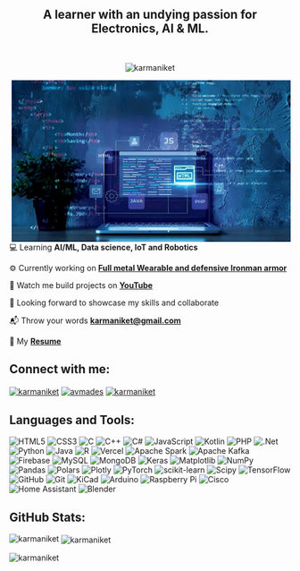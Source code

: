 <h2 align="center">A learner with an undying passion for Electronics, AI & ML.</h2>
<br>
<p align="center"><img src="https://komarev.com/ghpvc/?username=karmaniket&label=Profile%20views&color=0e75b6&style=flat" alt="karmaniket"/> </p>
<img align="right" alt="Coding" width="500" height="50%" src="bg.jpg" >

💻 Learning **AI/ML, Data science, IoT and Robotics** 

⚙️ Currently working on <a href="https://youtu.be/rfYdz6yt3iI?si=UPEfs_aIDCgDcveI" target="blank">**Full metal Wearable and defensive Ironman armor** </a> 

🔗 Watch me build projects on <a href="https://www.youtube.com/c/avmades" target="blank">**YouTube**</a>

🤝 Looking forward to showcase my skills and collaborate

📬 Throw your words **karmaniket@gmail.com** 

📃 My <a href="Aniket_resume.pdf" target="blank">**Resume**</a> <br>

## Connect with me:

<p align="left"> 
<a href="https://www.linkedin.com/in/karmaniket" target="blank">
<img align="center" src="https://raw.githubusercontent.com/rahuldkjain/github-profile-readme-generator/master/src/images/icons/Social/linked-in-alt.svg" 
alt="karmaniket" height="30" width="40" /></a>
<a href="https://www.youtube.com/c/avmades" target="blank"><img align="center" 
src="https://raw.githubusercontent.com/rahuldkjain/github-profile-readme-generator/master/src/images/icons/Social/youtube.svg" alt="avmades" height="30" width="40" /></a>
<a href="https://instagram.com/avmades" target="blank"><img align="center" 
src="https://raw.githubusercontent.com/rahuldkjain/github-profile-readme-generator/master/src/images/icons/Social/instagram.svg" alt="karmaniket" height="30" width="40" /></a>
</p>

## Languages and Tools:

![HTML5](https://img.shields.io/badge/html5-%23E34F26.svg?style=for-the-badge&logo=html5&logoColor=white) 
![CSS3](https://img.shields.io/badge/css3-%231572B6.svg?style=for-the-badge&logo=css3&logoColor=white) 
![C](https://img.shields.io/badge/c-%2300599C.svg?style=for-the-badge&logo=c&logoColor=white) 
![C++](https://img.shields.io/badge/c++-%2300599C.svg?style=for-the-badge&logo=c%2B%2B&logoColor=white) 
![C#](https://img.shields.io/badge/c%23-%23239120.svg?style=for-the-badge&logo=csharp&logoColor=white) 
![JavaScript](https://img.shields.io/badge/javascript-%23323330.svg?style=for-the-badge&logo=javascript&logoColor=%23F7DF1E) 
![Kotlin](https://img.shields.io/badge/kotlin-%237F52FF.svg?style=for-the-badge&logo=kotlin&logoColor=white) 
![PHP](https://img.shields.io/badge/php-%23777BB4.svg?style=for-the-badge&logo=php&logoColor=white)
![.Net](https://img.shields.io/badge/.NET-5C2D91?style=for-the-badge&logo=.net&logoColor=white) <br>
![Python](https://img.shields.io/badge/python-3670A0?style=for-the-badge&logo=python&logoColor=ffdd54) 
![Java](https://img.shields.io/badge/java-%23ED8B00.svg?style=for-the-badge&logo=openjdk&logoColor=white) 
![R](https://img.shields.io/badge/r-%23276DC3.svg?style=for-the-badge&logo=r&logoColor=white)
![Vercel](https://img.shields.io/badge/vercel-%23000000.svg?style=for-the-badge&logo=vercel&logoColor=white) 
![Apache Spark](https://img.shields.io/badge/Apache%20Spark-FDEE21?style=for-the-badge&logo=apachespark&logoColor=black) 
![Apache Kafka](https://img.shields.io/badge/Apache%20Kafka-000?style=for-the-badge&logo=apachekafka) 
![Firebase](https://img.shields.io/badge/firebase-a08021?style=for-the-badge&logo=firebase&logoColor=ffcd34) 
![MySQL](https://img.shields.io/badge/mysql-4479A1.svg?style=for-the-badge&logo=mysql&logoColor=white) 
![MongoDB](https://img.shields.io/badge/MongoDB-%234ea94b.svg?style=for-the-badge&logo=mongodb&logoColor=white) 
![Keras](https://img.shields.io/badge/Keras-%23D00000.svg?style=for-the-badge&logo=Keras&logoColor=white) 
![Matplotlib](https://img.shields.io/badge/Matplotlib-%23ffffff.svg?style=for-the-badge&logo=Matplotlib&logoColor=black) 
![NumPy](https://img.shields.io/badge/numpy-%23013243.svg?style=for-the-badge&logo=numpy&logoColor=white) 
![Pandas](https://img.shields.io/badge/pandas-%23150458.svg?style=for-the-badge&logo=pandas&logoColor=white) 
![Polars](https://img.shields.io/badge/polars-%230C55A5.svg?style=for-the-badge&logo=polars&logoColor=white) 
![Plotly](https://img.shields.io/badge/Plotly-%233F4F75.svg?style=for-the-badge&logo=plotly&logoColor=white) 
![PyTorch](https://img.shields.io/badge/PyTorch-%23EE4C2C.svg?style=for-the-badge&logo=PyTorch&logoColor=white) 
![scikit-learn](https://img.shields.io/badge/scikit--learn-%23F7931E.svg?style=for-the-badge&logo=scikit-learn&logoColor=white) 
![Scipy](https://img.shields.io/badge/SciPy-%230C55A5.svg?style=for-the-badge&logo=scipy&logoColor=%white) 
![TensorFlow](https://img.shields.io/badge/TensorFlow-%23FF6F00.svg?style=for-the-badge&logo=TensorFlow&logoColor=white) 
![GitHub](https://img.shields.io/badge/github-%23121011.svg?style=for-the-badge&logo=github&logoColor=white) 
![Git](https://img.shields.io/badge/git-%23F05033.svg?style=for-the-badge&logo=git&logoColor=white) 
![KiCad](https://img.shields.io/badge/KiCad-%230A0FFF.svg?style=for-the-badge&logo=KiCad&logoColor=white) 
![Arduino](https://img.shields.io/badge/-Arduino-00979D?style=for-the-badge&logo=Arduino&logoColor=white) 
![Raspberry Pi](https://img.shields.io/badge/-RaspberryPi-C51A4A?style=for-the-badge&logo=Raspberry-Pi)
![Cisco](https://img.shields.io/badge/cisco-%23049fd9.svg?style=for-the-badge&logo=cisco&logoColor=black) 
![Home Assistant](https://img.shields.io/badge/home%20assistant-gray?style=for-the-badge&logo=home-assistant&logoColor=white) 
![Blender](https://img.shields.io/badge/Blender-EA7600.svg?style=for-the-badge&logo=Blender&logoColor=white) 

## GitHub Stats:

<p><img align="left" src="https://github-readme-stats.vercel.app/api/top-langs?username=karmaniket&show_icons=true&locale=en&layout=compact&theme=blue_navy" alt="karmaniket" /></p>
<p>&nbsp;<img align="center" src="https://github-readme-stats.vercel.app/api?username=karmaniket&show_icons=true&locale=en&theme=blue_navy" alt="karmaniket" /></p>
<p><img align="center" src="https://github-readme-streak-stats.herokuapp.com/?user=karmaniket&&theme=blue_navy" alt="karmaniket" /></p>
